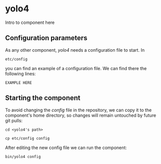 # yolo4
Intro to component here


## Configuration parameters
As any other component, *yolo4* needs a configuration file to start. In
```
etc/config
```
you can find an example of a configuration file. We can find there the following lines:
```
EXAMPLE HERE
```

## Starting the component
To avoid changing the *config* file in the repository, we can copy it to the component's home directory, so changes will remain untouched by future git pulls:

```
cd <yolo4's path> 
```
```
cp etc/config config
```

After editing the new config file we can run the component:

```
bin/yolo4 config
```
